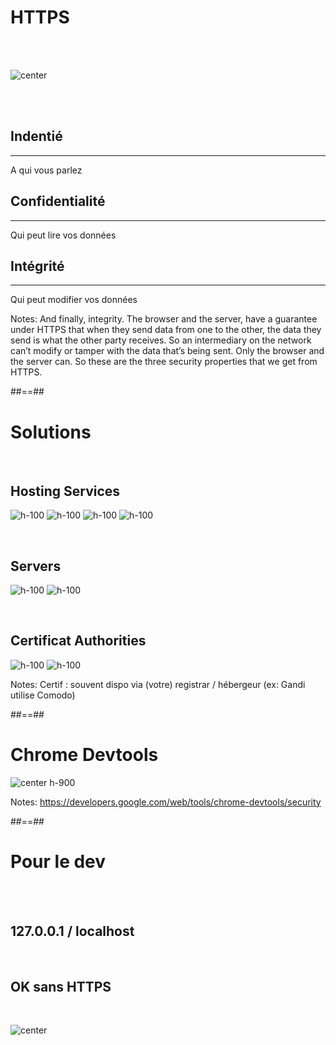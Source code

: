 <!-- .slide: class="flex-row" -->

# HTTPS

<br><br>

![center](./assets/images/secure_https.png)

<br><br>

<div class="https flex-row">
    <div class="flex-col">
        <h2>Indentié</h2>
        <hr class="blue">
        <span>A qui vous parlez</span>
    </div>
    <div class="flex-col">
        <h2>Confidentialité</h2>
        <hr class="red">
        <span>Qui peut lire vos données</span>
    </div>
    <div class="flex-col">
        <h2>Intégrité</h2>
        <hr class="green">
        <span>Qui peut modifier vos données</span>
    </div>
</div>

Notes:
And finally, integrity. The browser and the server, have a guarantee under HTTPS that when they send data from one to the other, the data they send is what the other party receives. So an intermediary on the network can’t modify or tamper with the data that’s being sent. Only the browser and the server can. So these are the three security properties that we get from HTTPS.

##==##

# Solutions

<!-- .slide: class="flex-row" -->

<br>

## Hosting Services

<!-- .element: class="center"-->

![h-100](./assets/images/firebase.png)
![h-100](./assets/images/heroku.png)
![h-100](./assets/images/github.png)
![h-100](./assets/images/appengine.png)

<br>

## Servers

<!-- .element: class="center"-->

![h-100](./assets/images/ngnix.png)
![h-100](./assets/images/apache.png)

<br>

## Certificat Authorities

<!-- .element: class="center"-->

![h-100](./assets/images/letsencrypt.png)
![h-100](./assets/images/comodo.png)

Notes:
Certif : souvent dispo via (votre) registrar / hébergeur (ex: Gandi utilise Comodo)

##==##

# Chrome Devtools

![center h-900](./assets/images/chrome-devtools-secure-screenshot.png)

Notes:
https://developers.google.com/web/tools/chrome-devtools/security

##==##

# Pour le dev

<br><br>

## 127.0.0.1 / localhost

<!-- .element: class="center"-->

<br>

## OK sans HTTPS

<!-- .element: class="center"-->

<br>

![center](./assets/images/secure-lock-icon.png)
